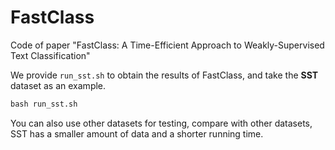 # FastClass
 Code of paper "FastClass: A Time-Efficient Approach to Weakly-Supervised Text Classification"

We provide `run_sst.sh` to obtain the results of FastClass, and take the **SST** dataset as an example. 

```python
bash run_sst.sh
```
You can also use other datasets for testing, compare with other datasets, SST has a smaller amount of data and a shorter running time.


